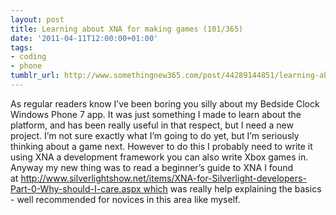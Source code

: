 ```yaml
---
layout: post
title: Learning about XNA for making games (101/365)
date: '2011-04-11T12:00:00+01:00'
tags:
- coding
- phone
tumblr_url: http://www.somethingnew365.com/post/44289144851/learning-about-xna-for-making-games-101365
---
```

As regular readers know I’ve been boring you silly about my Bedside Clock Windows Phone 7 app. It was just something I made to learn about the platform, and has been really useful in that respect, but I need a new project.
I’m not sure exactly what I’m going to do yet, but I’m seriously thinking about a game next. However to do this I probably need to write it using XNA a development framework you can also write Xbox games in.
Anyway my new thing was to read a beginner’s guide to XNA I found at http://www.silverlightshow.net/items/XNA-for-Silverlight-developers-Part-0-Why-should-I-care.aspx which was really help explaining the basics - well recommended for novices in this area like myself.
